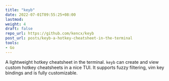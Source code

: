 ```yaml
---
title: "keyb"
date: 2022-07-01T09:55:25+08:00
lastmod:
weight: 4
draft: false
repo_url: https://github.com/kencx/keyb
post_url: posts/keyb-a-hotkey-cheatsheet-in-the-terminal
tools:
- Go
---
```


A lightweight hotkey cheatsheet in the terminal. `keyb` can create and view
custom hotkey cheatsheets in a nice TUI. It supports fuzzy filtering, vim key
bindings and is fully customizable.

